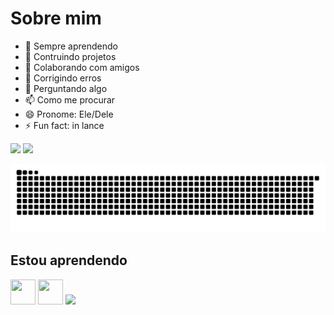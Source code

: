 # Sobre mim
- 🔭 Sempre aprendendo
- 🌱 Contruindo projetos
- 👯 Colaborando com amigos
- 🤔 Corrigindo erros
- 💬 Perguntando algo
- 📫 Como me procurar
- 😄 Pronome: Ele/Dele
- ⚡ Fun fact: in lance
<div>
<a href="https://instagram.com/ws.fhoi" target="_blank"><img loading="lazy" src="https://img.shields.io/badge/-Instagram-%23E4405F?style=for-the-badge&logo=instagram&logoColor=white" target="_blank"></a>
<a href = "wilsonsa004@outlook.com"><img loading="lazy" src="https://img.shields.io/badge/Gmail-D14836?style=for-the-badge&logo=gmail&logoColor=white" target="_blank"></a>
</div>

![Snake animation](https://github.com/Wssfilho/Wssfilho/blob/output/github-contribution-grid-snake.svg)

## Estou aprendendo
<img src="https://cdn.jsdelivr.net/gh/devicons/devicon/icons/c/c-original.svg" width = "40" height = "40" /> <img src="https://cdn.jsdelivr.net/gh/devicons/devicon/icons/java/java-original.svg" width = "40" height = "40" /> <img src="https://cdn.jsdelivr.net/gh/devicons/devicon/icons/python/python-original.svg" width = "40" heifht = "40"/>
          
          
